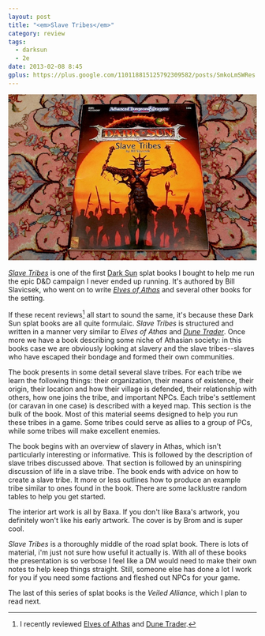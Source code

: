 ```yaml
---
layout: post
title: "<em>Slave Tribes</em>"
category: review
tags:
  - darksun
  - 2e
date: 2013-02-08 8:45
gplus: https://plus.google.com/110118815125792309582/posts/SmkoLmSWRes
---
```


![Slave Tribes](/assets/img/slave-tribes@2x.jpg)

[_Slave Tribes_][1] is one of the first [Dark Sun][2] splat books I bought to help me run the epic D&D campaign I never ended up running. It's authored by Bill Slavicsek, who went on to write [_Elves of Athas_][3] and several other books for the setting.

If these recent reviews[^1] all start to sound the same, it's because these Dark Sun splat books are all quite formulaic. _Slave Tribes_ is structured and written in a manner very similar to _Elves of Athas_ and [_Dune Trader_][4]. Once more we have a book describing some niche of Athasian society: in this books case we are obviously looking at slavery and the slave tribes--slaves who have escaped their bondage and formed their own communities.

The book presents in some detail several slave tribes. For each tribe we learn the following things: their organization, their means of existence, their origin, their location and how their village is defended, their relationship with others, how one joins the tribe, and important NPCs. Each tribe's settlement (or caravan in one case) is described with a keyed map. This section is the bulk of the book. Most of this material seems designed to help you run these tribes in a game. Some tribes could serve as allies to a group of PCs, while some tribes will make excellent enemies.

The book begins with an overview of slavery in Athas, which isn't particularly interesting or informative. This is followed by the description of slave tribes discussed above. That section is followed by an uninspiring discussion of life in a slave tribe. The book ends with advice on how to create a slave tribe. It more or less outlines how to produce an example tribe similar to ones found in the book. There are some lacklustre random tables to help you get started.

The interior art work is all by Baxa. If you don't like Baxa's artwork, you definitely won't like his early artwork. The cover is by Brom and is super cool.

_Slave Tribes_ is a thoroughly middle of the road splat book. There is lots of material, i'm just not sure how useful it actually is. With all of these books the presentation is so verbose I feel like a DM would need to make their own notes to help keep things straight. Still, someone else has done a lot I work for you if you need some factions and fleshed out NPCs  for your game.

The last of this series of splat books is the _Veiled Alliance_, which I plan to read next.

[^1]: I recently reviewed [Elves of Athas][3] and [Dune Trader][4].


[1]: http://www.tsrinfo.net/archive/ds/ds-dsr1.htm
[2]: /tag/darksun/
[3]: /review/elves-of-athas/
[4]: /review/dune-trader/
